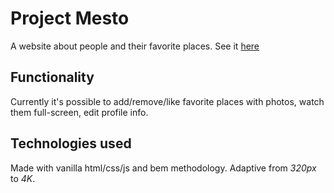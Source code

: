 # Project Mesto

A website about people and their favorite places. See it [here](https://sammeown.github.io/mesto/)

## Functionality
Currently it's possible to add/remove/like favorite places with photos, watch them full-screen, edit profile info.

## Technologies used
Made with vanilla html/css/js and bem methodology. Adaptive from *320px* to *4K*.
